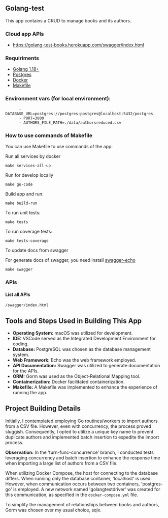 ## Golang-test
This app contains a CRUD to manage books and its authors.

### Cloud app APIs
- https://golang-test-books.herokuapp.com/swagger/index.html

### Requiriments
- [Golang 1.18+](https://go.dev/)
- [Postgres](https://www.postgresql.org/)
- [Docker](https://www.docker.com/)
- [Makefile](https://makefiletutorial.com/)

### Environment vars (for local environment):
```
      - DATABASE_URL=postgres://postgres:postgres@localhost:5432/postgres
      - PORT=3000
      - AUTHORS_FILE_PATH=./data/authorsreduced.csv
```

### How to use commands of Makefile

You can use Makefile to use commands of the app:

Run all services by docker
```
make services-all-up
```

Run for develop locally
```
make go-code
```

Build app and run:
```
make build-run
```

To run unit tests:
```
make tests
```

To run coverage tests:
```
make tests-coverage
```

To update docs from swagger

For generate docs of swagger, you need install [swagger-echo](https://github.com/swaggo/echo-swagger#start-using-it)

```
make swagger
```

### APIs
#### List all APIs
```
/swagger/index.html
```

## Tools and Steps Used in Building This App

- **Operating System:** macOS was utilized for development.
- **IDE:** VSCode served as the Integrated Development Environment for coding.
- **Database:** PostgreSQL was chosen as the database management system.
- **Web Framework:** Echo was the web framework employed.
- **API Documentation:** Swagger was utilized to generate documentation for the APIs.
- **ORM:** Gorm was used as the Object-Relational Mapping tool.
- **Containerization:** Docker facilitated containerization.
- **Makefile:** A Makefile was implemented to enhance the experience of running the app.

## Project Building Details

Initially, I contemplated employing Go routines/workers to import authors from a CSV file. However, even with concurrency, the process proved sluggish. Consequently, I opted to utilize a unique key name to prevent duplicate authors and implemented batch insertion to expedite the import process.

**Observation:** In the 'turn-func-concurrence' branch, I conducted tests leveraging concurrency and batch insertion to enhance the response time when importing a large list of authors from a CSV file.

When utilizing Docker Compose, the host for connecting to the database differs. When running only the database container, 'localhost' is used. However, when communication occurs between two containers, 'postgres-go' is employed. A new network named 'golangtestdriver' was created for this communication, as specified in the `docker-compose.yml` file.

To simplify the management of relationships between books and authors, Gorm was chosen over my usual choice, sqlx.



